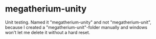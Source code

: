 # megatherium-unity
Unit testing. Named it "megatherium-unity" and not "megatherium-unit", because I created a "megatherium-unit"-folder manually and windows won't let me delete it without a hard reset.
